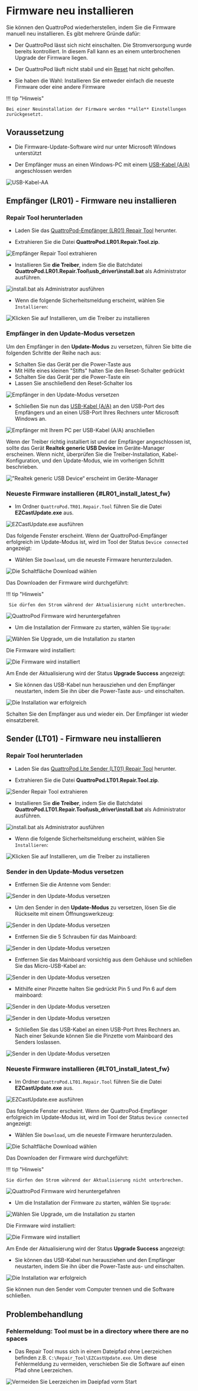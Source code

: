 # Firmware neu installieren

Sie können den QuattroPod wiederherstellen, indem Sie die Firmware manuell neu installieren. Es gibt mehrere Gründe dafür:

* Der QuattroPod lässt sich nicht einschalten. Die Stromversorgung wurde bereits kontrolliert. In diesem Fall kann es an einem unterbrochenen Upgrade der Firmware liegen.

* Der QuattroPod läuft nicht stabil und ein [Reset](reset.md) hat nicht geholfen.

* Sie haben die Wahl: Installieren Sie entweder einfach die neueste Firmware oder eine andere Firmware

!!! tip "Hinweis"

    Bei einer Neuinstallation der Firmware werden **alle** Einstellungen zurückgesetzt.
	
## Voraussetzung

* Die Firmware-Update-Software wird nur unter Microsoft Windows unterstützt 

* Der Empfänger muss an einen Windows-PC mit einem [USB-Kabel (A/A)](https://www.amazon.de/deleyCON-Super-Speed-Kabel-Stecker/dp/B00WHZ746E/ref=sr_1_3?ie=UTF8&qid=1531928442&sr=8-3&keywords=usb+kabel+male+to+male) angeschlossen werden

![USB-Kabel-AA](/assets/img/USB-Kabel-AA.jpg)

 
## Empfänger (LR01) - Firmware neu installieren

### Repair Tool herunterladen 

* Laden Sie das [QuattroPod-Empfänger (LR01) Repair Tool](https://download.stueber.de/doc/de/quattropod/repair_tools/QuattroPod.LR01.Repair.Tool.zip) herunter.

* Extrahieren Sie die Datei **QuattroPod.LR01.Repair.Tool.zip**.

![Empfänger Repair Tool extrahieren](/assets/img/LR01.Repair_Tool_Extract.png) 

* Installieren Sie **die Treiber**, indem Sie die Batchdatei **QuattroPod.LR01.Repair.Tool\usb_driver\install.bat** als Administrator ausführen. 

![install.bat als Administrator ausführen](/assets/img/LR01.install.bat.png) 

* Wenn die folgende Sicherheitsmeldung erscheint, wählen Sie `Installieren`:

![Klicken Sie auf Installieren, um die Treiber zu installieren](/assets/img/install_drivers.jpg)

### Empfänger in den **Update-Modus** versetzen

Um den Empfänger in den **Update-Modus** zu versetzen, führen Sie bitte die folgenden Schritte der Reihe nach aus:

* Schalten Sie das Gerät per die Power-Taste aus
* Mit Hilfe eines kleinen "Stifts" halten Sie den Reset-Schalter gedrückt
* Schalten Sie das Gerät per die Power-Taste ein
* Lassen Sie anschließend den Reset-Schalter los

![Empfänger in den Update-Modus versetzen](/assets/img/QuattroPod_press_reset_lite.png)

* Schließen Sie nun das [USB-Kabel (A/A)](https://www.amazon.de/deleyCON-Super-Speed-Kabel-Stecker/dp/B00WHZ746E/ref=sr_1_3?ie=UTF8&qid=1531928442&sr=8-3&keywords=usb+kabel+male+to+male) an den USB-Port des Empfängers und an einen USB-Port Ihres Rechners unter Microsoft Windows an.

![Empfänger mit Ihrem PC per USB-Kabel (A/A) anschließen](/assets/img/RX_Touch-USB-cable_lite.png)

Wenn der Treiber richtig installiert ist und der Empfänger angeschlossen ist, sollte das Gerät **Realtek generic USB Device** im Geräte-Manager erscheinen. Wenn nicht, überprüfen Sie die Treiber-Installation, Kabel-Konfiguration, und den Update-Modus, wie im vorherigen Schritt beschrieben.

!["Realtek generic USB Device“ erscheint im Geräte-Manager](/assets/img/device_manager.jpg)

### Neueste Firmware installieren {#LR01_install_latest_fw}

* Im Ordner `QuattroPod.TR01.Repair.Tool` führen Sie die Datei **EZCastUpdate.exe** aus.
 
![EZCastUpdate.exe ausführen](/assets/img/LR01.Repair_Tool_Update.exe.png)

Das folgende Fenster erscheint. Wenn der QuattroPod-Empfänger erfolgreich im Update-Modus ist, wird im Tool der Status `Device connected`  angezeigt:

* Wählen Sie `Download`, um die neueste Firmware herunterzuladen.
 
![Die Schaltfläche Download wählen](/assets/img/EZCastUpdate.DeviceConnected.jpg)
 
Das Downloaden der Firmware wird durchgeführt:

!!! tip "Hinweis"

     Sie dürfen den Strom während der Aktualisierung nicht unterbrechen.
	 
![QuattroPod Firmware wird heruntergefahren](/assets/img/EZCastUpdate.Firmware.Downloading.jpg)

* Um die Installation der Firmware zu starten, wählen Sie `Upgrade`:

![Wählen Sie Upgrade, um die Installation zu starten](/assets/img/EZCastUpdate.Upgrade.jpg)

Die Firmware wird installiert:

![Die Firmware wird installiert](/assets/img/EZCastUpdate.Firmware.Updating.jpg)

Am Ende der Aktualisierung wird der Status **Upgrade Success** angezeigt:

* Sie können das USB-Kabel nun herausziehen und den Empfänger neustarten, indem Sie ihn über die Power-Taste aus- und einschalten.

![Die Installation war erfolgreich](/assets/img/EZCastUpdate_Upgrade.Success.jpg)

Schalten Sie den Empfänger aus und wieder ein. Der Empfänger ist wieder einsatzbereit.

## Sender (LT01) - Firmware neu installieren

### Repair Tool herunterladen

* Laden Sie das [QuattroPod Lite Sender (LT01) Repair Tool](https://download.stueber.de/doc/de/quattropod/repair_tools/QuattroPod.LT01.Repair.Tool.zip) herunter.

* Extrahieren Sie die Datei **QuattroPod.LT01.Repair.Tool.zip**.

![Sender Repair Tool extrahieren](/assets/img/LT01.Repair_Tool_Extract.png)

* Installieren Sie **die Treiber**, indem Sie die Batchdatei **QuattroPod.LT01.Repair.Tool\usb_driver\install.bat** als Administrator ausführen. 

![install.bat als Administrator ausführen](/assets/img/LT01.install.bat.png) 

* Wenn die folgende Sicherheitsmeldung erscheint, wählen Sie `Installieren`:

![Klicken Sie auf Installieren, um die Treiber zu installieren](/assets/img/install_drivers.jpg)

### Sender in den **Update-Modus** versetzen 

* Entfernen Sie die Antenne vom Sender:

![Sender in den Update-Modus versetzen](/assets/img/QP.lite.remove.antenna.png) 

* Um den Sender in den **Update-Modus** zu versetzen, lösen Sie die Rückseite mit einem Öffnungswerkzeug:

![Sender in den Update-Modus versetzen](/assets/img/QP.lite.open.tx.png) 

* Entfernen Sie die 5 Schrauben für das Mainboard:

![Sender in den Update-Modus versetzen](/assets/img/QP.lite.remove.screws.png)

* Entfernen Sie das Mainboard vorsichtig aus dem Gehäuse und schließen Sie das Micro-USB-Kabel an:

![Sender in den Update-Modus versetzen](/assets/img/QP.lite.connect.usb.png) 

* Mithilfe einer Pinzette halten Sie gedrückt Pin 5 und Pin 6 auf dem mainboard:

![Sender in den Update-Modus versetzen](/assets/img/QP.lite.pin5.-6.a.png) 

![Sender in den Update-Modus versetzen](/assets/img/QP.lite.pin5.-6.b.png) 

* Schließen Sie das USB-Kabel an einen USB-Port Ihres Rechners an. Nach einer Sekunde können Sie die Pinzette vom Mainboard des Senders loslassen.

![Sender in den Update-Modus versetzen](/assets/img/QP.lite.TX.connect.USB.png) 

### Neueste Firmware installieren  {#LT01_install_latest_fw}

* Im Ordner `QuattroPod.LT01.Repair.Tool` führen Sie die Datei **EZCastUpdate.exe** aus.
 
![EZCastUpdate.exe ausführen](/assets/img/LT01.Repair_Tool_Update.exe.png)

Das folgende Fenster erscheint. Wenn der QuattroPod-Empfänger erfolgreich im Update-Modus ist, wird im Tool der Status `Device connected`  angezeigt:

* Wählen Sie `Download`, um die neueste Firmware herunterzuladen.
 
![Die Schaltfläche Download wählen](/assets/img/EZCastUpdate.DeviceConnected.jpg)
 
Das Downloaden der Firmware wird durchgeführt:

!!! tip "Hinweis"

    Sie dürfen den Strom während der Aktualisierung nicht unterbrechen.

![QuattroPod Firmware wird heruntergefahren](/assets/img/EZCastUpdate.Firmware.Downloading.jpg)

* Um die Installation der Firmware zu starten, wählen Sie `Upgrade`:

![Wählen Sie Upgrade, um die Installation zu starten](/assets/img/EZCastUpdate.Upgrade.jpg)

Die Firmware wird installiert:

![Die Firmware wird installiert](/assets/img/EZCastUpdate.Firmware.Updating.jpg)

Am Ende der Aktualisierung wird der Status **Upgrade Success** angezeigt:

* Sie können das USB-Kabel nun herausziehen und den Empfänger neustarten, indem Sie ihn über die Power-Taste aus- und einschalten.

![Die Installation war erfolgreich](/assets/img/EZCastUpdate_Upgrade.Success.jpg)

Sie können nun den Sender vom Computer trennen und die Software schließen.

## Problembehandlung

### Fehlermeldung: Tool must be in a directory where there are no spaces

* Das Repair Tool muss sich in einem Dateipfad ohne Leerzeichen befinden z.B. `C:\Repair_Tool\EZCastUpdate.exe`. Um diese Fehlermeldung zu vermeiden, verschieben Sie die Software auf einen Pfad ohne Leerzeichen.

![Vermeiden Sie Leerzeichen im Daeipfad vorm Start](/assets/img/no_spaces.jpg)